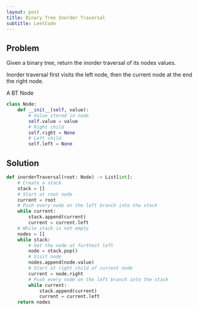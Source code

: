 ```yaml
---
layout: post
title: Binary Tree Inorder Traversal
subtitle: LeetCode
---
```


## Problem
Given a binary tree, return the inorder traversal of its nodes values.

Inorder traversal first visits the left node, then the current node at the end the right node.

A BT Node
```python
class Node:
    def __init__(self, value):
        # Value stored in node
        self.value = value
        # Right child
        self.right = None
        # Left child
        self.left = None
```

## Solution

```python
def inorderTraversal(root: Node) -> List[int]:
    # Create a stack
    stack = []
    # Start at root node
    current = root
    # Push every node on the left branch into the stack
    while current:
        stack.append(current)
        current = current.left
    # While stack is not empty
    nodes = []
    while stack:
        # Get the node at furthest left
        node = stack.pop()
        # Visit node
        nodes.append(node.value)
        # Start at right child of current node
        current = node.right
        # Push every node on the left branch into the stack
        while current:
            stack.append(current)
            current = current.left
    return nodes  
```
